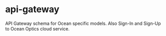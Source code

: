 # api-gateway
API Gateway schema for Ocean specific models. Also Sign-In and Sign-Up to Ocean Optics cloud service.
